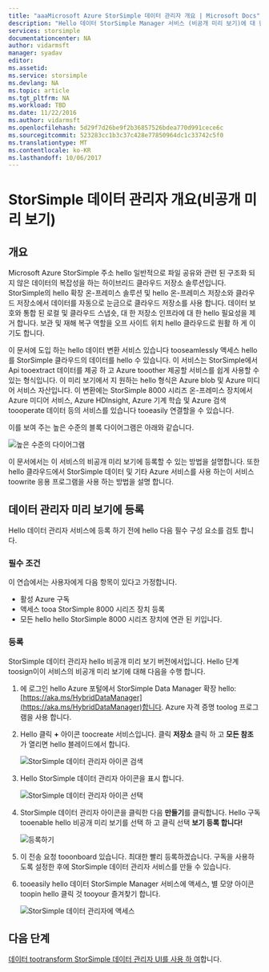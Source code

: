 ```yaml
---
title: "aaaMicrosoft Azure StorSimple 데이터 관리자 개요 | Microsoft Docs"
description: "Hello 데이터 StorSimple Manager 서비스 (비공개 미리 보기)에 대 한 개요를 제공합니다."
services: storsimple
documentationcenter: NA
author: vidarmsft
manager: syadav
editor: 
ms.assetid: 
ms.service: storsimple
ms.devlang: NA
ms.topic: article
ms.tgt_pltfrm: NA
ms.workload: TBD
ms.date: 11/22/2016
ms.author: vidarmsft
ms.openlocfilehash: 5d29f7d26be9f2b36857526bdea770d991cece6c
ms.sourcegitcommit: 523283cc1b3c37c428e77850964dc1c33742c5f0
ms.translationtype: MT
ms.contentlocale: ko-KR
ms.lasthandoff: 10/06/2017
---
```

# <a name="storsimple-data-manager-overview-private-preview"></a>StorSimple 데이터 관리자 개요(비공개 미리 보기)

## <a name="overview"></a>개요

Microsoft Azure StorSimple 주소 hello 일반적으로 파일 공유와 관련 된 구조화 되지 않은 데이터의 복잡성을 하는 하이브리드 클라우드 저장소 솔루션입니다. StorSimple의 hello 확장 온-프레미스 솔루션 및 hello 온-프레미스 저장소와 클라우드 저장소에서 데이터를 자동으로 눈금으로 클라우드 저장소를 사용 합니다. 데이터 보호와 통합 된 로컬 및 클라우드 스냅숏, 대 한 저장소 인프라에 대 한 hello 필요성을 제거 합니다. 보관 및 재해 복구 역할을 오프 사이트 위치 hello 클라우드로 원활 하 게 이기도 합니다.

이 문서에 도입 하는 hello 데이터 변환 서비스 있습니다 tooseamlessly 액세스 hello를 StorSimple 클라우드의 데이터를 hello 수 있습니다. 이 서비스는 StorSimple에서 Api tooextract 데이터를 제공 하 고 Azure tooother 제공할 서비스를 쉽게 사용할 수 있는 형식입니다. 이 미리 보기에서 지 원하는 hello 형식은 Azure blob 및 Azure 미디어 서비스 자산입니다. 이 변환에는 StorSimple 8000 시리즈 온-프레미스 장치에서 Azure 미디어 서비스, Azure HDInsight, Azure 기계 학습 및 Azure 검색 toooperate 데이터 등의 서비스를 있습니다 tooeasily 연결할을 수 있습니다.

이를 보여 주는 높은 수준의 블록 다이어그램은 아래와 같습니다.

![높은 수준의 다이어그램](./media//storsimple-data-manager-overview/high-level-diagram.png)

이 문서에서는 이 서비스의 비공개 미리 보기에 등록할 수 있는 방법을 설명합니다. 또한 hello 클라우드에서 StorSimple 데이터 및 기타 Azure 서비스를 사용 하는이 서비스 toowrite 응용 프로그램을 사용 하는 방법을 설명 합니다.

## <a name="sign-up-for-data-manager-preview"></a>데이터 관리자 미리 보기에 등록
Hello 데이터 관리자 서비스에 등록 하기 전에 hello 다음 필수 구성 요소를 검토 합니다.

### <a name="prerequisites"></a>필수 조건

이 연습에서는 사용자에게 다음 항목이 있다고 가정합니다.
* 활성 Azure 구독
* 액세스 tooa StorSimple 8000 시리즈 장치 등록
* 모든 hello hello StorSimple 8000 시리즈 장치에 연관 된 키입니다.

### <a name="sign-up"></a>등록

StorSimple 데이터 관리자 hello 비공개 미리 보기 버전에서입니다. Hello 단계 toosign이이 서비스의 비공개 미리 보기에 대해 다음을 수행 합니다.

1.  에 로그인 hello Azure 포털에서 StorSimple Data Manager 확장 hello: [https://aka.ms/HybridDataManager](https://aka.ms/HybridDataManager)합니다. Azure 자격 증명 toolog 프로그램을 사용 합니다.

2.  Hello 클릭  **+**  아이콘 toocreate 서비스입니다. 클릭 **저장소** 클릭 하 고 **모든 참조** 가 열리면 hello 블레이드에서 합니다.

    ![StorSimple 데이터 관리자 아이콘 검색](./media/storsimple-data-manager-overview/search-data-manager-icon.png)

3. Hello StorSimple 데이터 관리자 아이콘을 표시 합니다.

    ![StorSimple 데이터 관리자 아이콘 선택](./media/storsimple-data-manager-overview/select-data-manager-icon.png)

4. StorSimple 데이터 관리자 아이콘을 클릭한 다음 **만들기**를 클릭합니다. Hello 구독 tooenable hello 비공개 미리 보기를 선택 하 고 클릭 선택 **보기 등록 합니다!**

    ![등록하기](./media/storsimple-data-manager-overview/sign-me-up.png)

5. 이 전송 요청 tooonboard 있습니다. 최대한 빨리 등록하겠습니다. 구독을 사용하도록 설정한 후에 StorSimple 데이터 관리자 서비스를 만들 수 있습니다.

6. tooeasily hello 데이터 StorSimple Manager 서비스에 액세스, 별 모양 아이콘 toopin hello 클릭 것 tooyour 즐겨찾기 합니다.

    ![StorSimple 데이터 관리자에 액세스](./media/storsimple-data-manager-overview/access-data-managers.png)


## <a name="next-steps"></a>다음 단계

[데이터 tootransform StorSimple 데이터 관리자 UI를 사용 하 여](storsimple-data-manager-ui.md)합니다.
